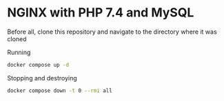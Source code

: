 # NGINX with PHP 7.4 and MySQL

Before all, clone this repository and navigate to the directory where it was cloned

Running

```bash
docker compose up -d
```

Stopping and destroying

```bash
docker compose down -t 0 --rmi all
```
